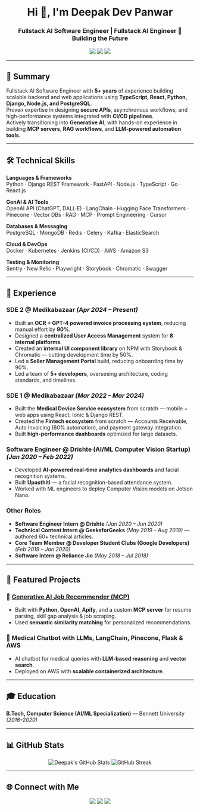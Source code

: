 <!-- Profile Header -->
<h1 align="center">Hi 👋, I'm Deepak Dev Panwar</h1>
<h3 align="center">Fullstack AI Software Engineer | Fullstack AI Engineer 🚀 Building the Future</h3>

<p align="center">
  <a href="mailto:deepakdevp@gmail.com"><img src="https://img.shields.io/badge/Email-deepakdevp%40gmail.com-red?style=flat-square&logo=gmail"></a>
  <a href="https://www.linkedin.com/in/deepak-dev-166187135/"><img src="https://img.shields.io/badge/LinkedIn-Deepak%20Dev%20Panwar-blue?style=flat-square&logo=linkedin"></a>
  <a href="https://www.deepakdevp.dev/"><img src="https://img.shields.io/badge/Portfolio-deepakdevp.dev-black?style=flat-square&logo=About.me"></a>
</p>

---

## 🚀 Summary
Fullstack AI Software Engineer with **5+ years** of experience building scalable backend and web applications using **TypeScript, React, Python, Django, Node.js, and PostgreSQL**.  
Proven expertise in designing **secure APIs**, asynchronous workflows, and high-performance systems integrated with **CI/CD pipelines**.  
Actively transitioning into **Generative AI**, with hands-on experience in building **MCP servers**, **RAG workflows**, and **LLM-powered automation tools**.

---

## 🛠 Technical Skills

**Languages & Frameworks**  
Python · Django REST Framework · FastAPI · Node.js · TypeScript · Go · React.js

**GenAI & AI Tools**  
OpenAI API (ChatGPT, DALL·E) · LangChain · Hugging Face Transformers · Pinecone · Vector DBs · RAG · MCP · Prompt Engineering · Cursor

**Databases & Messaging**  
PostgreSQL · MongoDB · Redis · Celery · Kafka · ElasticSearch

**Cloud & DevOps**  
Docker · Kubernetes · Jenkins (CI/CD) · AWS · Amazon S3

**Testing & Monitoring**  
Sentry · New Relic · Playwright · Storybook · Chromatic · Swagger

---

## 💼 Experience

### **SDE 2 @ Medikabazaar** _(Apr 2024 – Present)_
- Built an **OCR + GPT-4 powered invoice processing system**, reducing manual effort by **90%**.
- Designed a **centralized User Access Management** system for **8 internal platforms**.
- Created an **internal UI component library** on NPM with Storybook & Chromatic — cutting development time by 50%.
- Led a **Seller Management Portal** build, reducing onboarding time by 90%.
- Led a team of **5+ developers**, overseeing architecture, coding standards, and timelines.

### **SDE 1 @ Medikabazaar** _(Mar 2022 – Mar 2024)_
- Built the **Medical Device Service ecosystem** from scratch — mobile + web apps using React, Ionic & Django REST.
- Created the **Fintech ecosystem** from scratch — Accounts Receivable, Auto Invoicing (60% automation), and payment gateway integration.
- Built **high-performance dashboards** optimized for large datasets.

### **Software Engineer @ Drishte (AI/ML Computer Vision Startup)** _(Jan 2020 – Feb 2022)_
- Developed **AI-powered real-time analytics dashboards** and facial recognition systems.
- Built **Upasthiti** — a facial recognition-based attendance system.
- Worked with ML engineers to deploy Computer Vision models on Jetson Nano.

### **Other Roles**
- **Software Engineer Intern @ Drishte** _(Jan 2020 – Jun 2020)_
- **Technical Content Intern @ GeeksforGeeks** _(May 2019 – Aug 2019)_ — authored 60+ technical articles.
- **Core Team Member @ Developer Student Clubs (Google Developers)** _(Feb 2019 – Jan 2020)_
- **Software Intern @ Reliance Jio** _(May 2018 – Jul 2018)_

---

## 📌 Featured Projects

### 🔹 [Generative AI Job Recommender (MCP)](https://github.com/deepakdevp/genai-job-recommender-mcp)
- Built with **Python, OpenAI, Apify**, and a custom **MCP server** for resume parsing, skill gap analysis & job scraping.
- Used **semantic similarity matching** for personalized recommendations.

### 🔹 Medical Chatbot with LLMs, LangChain, Pinecone, Flask & AWS
- AI chatbot for medical queries with **LLM-based reasoning** and **vector search**.
- Deployed on AWS with **scalable containerized architecture**.

---

## 🎓 Education
**B.Tech, Computer Science (AI/ML Specialization)** — Bennett University _(2016–2020)_

---

## 📊 GitHub Stats
<p align="center">
  <img src="https://github-readme-stats.vercel.app/api?username=deepakdevp&show_icons=true&theme=radical" alt="Deepak's GitHub Stats"/>
  <img src="https://github-readme-streak-stats.herokuapp.com/?user=deepakdevp&theme=radical" alt="GitHub Streak"/>
</p>

---

## 🌐 Connect with Me
<p align="center">
  <a href="mailto:deepakdevp@gmail.com"><img src="https://img.shields.io/badge/Email-deepakdevp%40gmail.com-red?style=flat&logo=gmail"></a>
  <a href="https://www.linkedin.com/in/deepak-dev-166187135/"><img src="https://img.shields.io/badge/LinkedIn-Deepak%20Dev%20Panwar-blue?style=flat&logo=linkedin"></a>
  <a href="https://www.deepakdevp.dev/"><img src="https://img.shields.io/badge/Portfolio-deepakdevp.dev-black?style=flat&logo=About.me"></a>
</p>

